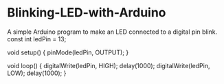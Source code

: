 # Blinking-LED-with-Arduino
A simple Arduino program to make an LED connected to a digital pin blink.
const int ledPin = 13;

void setup() {
  pinMode(ledPin, OUTPUT);
}

void loop() {
  digitalWrite(ledPin, HIGH);
  delay(1000);
  digitalWrite(ledPin, LOW);
  delay(1000);
}
